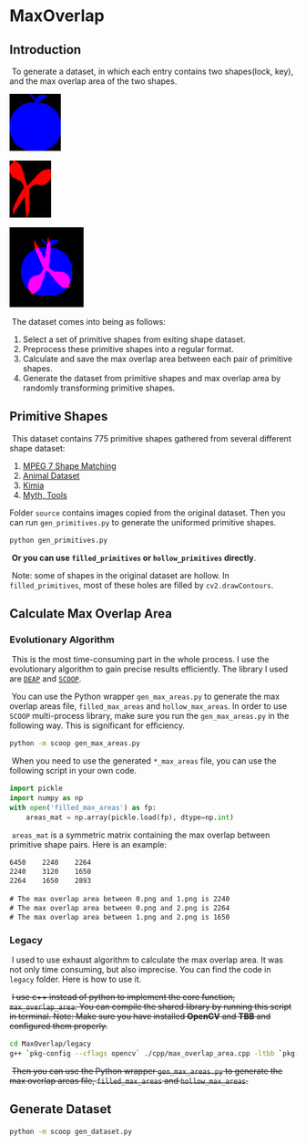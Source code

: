 # MaxOverlap

## Introduction

​	To generate a dataset, in which each entry contains two shapes(lock, key), and the max overlap area of the two shapes.

![](./misc/L.png)

![](./misc/K.png)

![](./misc/overlap.png)

​	The dataset comes into being as follows:

1. Select a set of primitive shapes from exiting shape dataset.
2. Preprocess these primitive shapes into a regular format.
3. Calculate and save the max overlap area between each pair of primitive shapes.
4. Generate the dataset from primitive shapes and max overlap area by randomly transforming primitive shapes.

## Primitive Shapes

​	This dataset contains 775 primitive shapes gathered from several different shape dataset:

1. [MPEG 7 Shape Matching](http://www.dabi.temple.edu/~shape/MPEG7/dataset.html)
2. [Animal Dataset](https://sites.google.com/site/xiangbai/animaldataset)
3. [Kimia](http://vision.lems.brown.edu/content/available-software-and-databases)
4. [Myth, Tools](http://tosca.cs.technion.ac.il/book/resources_data.html)

  ​Folder `source` contains images copied from the original dataset. Then you can run `gen_primitives.py` to generate the uniformed primitive shapes.

```bash
python gen_primitives.py
```

​	**Or you can use `filled_primitives` or `hollow_primitives` directly**. 

​	Note: some of shapes in the original dataset are hollow. In `filled_primitives`, most of these holes are filled by `cv2.drawContours`. 

## Calculate Max Overlap Area

### Evolutionary Algorithm

​	This is the most time-consuming part in the whole process. I use the evolutionary algorithm to gain precise results efficiently. The library I used are [`DEAP`](https://github.com/DEAP/deap) and [`SCOOP`](https://github.com/soravux/scoop/).

​	You can use the Python wrapper `gen_max_areas.py` to generate the max overlap areas file, `filled_max_areas` and `hollow_max_areas`. In order to use `SCOOP` multi-process library, make sure you run the `gen_max_areas.py` in the following way. This is significant for efficiency.

```bash
python -m scoop gen_max_areas.py
```

​	When you need to use the generated `*_max_areas` file, you can use the following script in your own code.

```python
import pickle
import numpy as np
with open('filled_max_areas') as fp:
    areas_mat = np.array(pickle.load(fp), dtype=np.int)
```

​	`areas_mat` is a symmetric matrix containing the max overlap between primitive shape pairs. Here is an example:

```
6450    2240    2264
2240    3120    1650
2264    1650    2893

# The max overlap area between 0.png and 1.png is 2240
# The max overlap area between 0.png and 2.png is 2264
# The max overlap area between 1.png and 2.png is 1650
```

### Legacy

​	I used to use exhaust algorithm to calculate the max overlap area. It was not only time consuming, but also imprecise. You can find the code in `legacy` folder. Here is how to use it.

​	~~I use c++ instead of python to implement the core function, `max_overlap_area`. You can compile the shared library by running this script in terminal. Note: Make sure you have installed **OpenCV** and **TBB** and configured them properly.~~

```bash
cd MaxOverlap/legacy
g++ `pkg-config --cflags opencv` ./cpp/max_overlap_area.cpp -ltbb `pkg-config --libs opencv` -fPIC -shared -o ./max_overlap_area.so
```

​	~~Then you can use the Python wrapper `gen_max_areas.py` to generate the max overlap areas file, `filled_max_areas` and `hollow_max_areas`.~~

## Generate Dataset

```bash
python -m scoop gen_dataset.py
```

